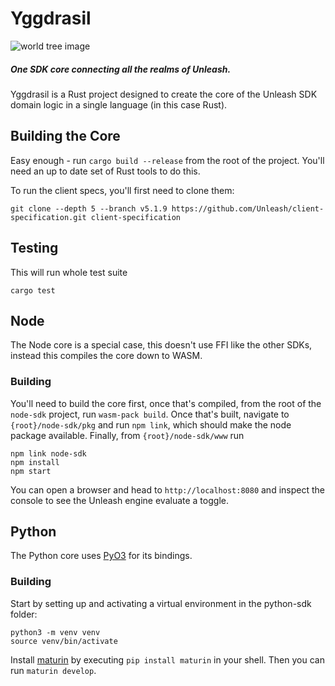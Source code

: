 # Yggdrasil

![world tree image](worldtree.webp 'Title')

##### One SDK core connecting all the realms of Unleash.

Yggdrasil is a Rust project designed to create the core of the Unleash SDK domain logic in a single language (in this case Rust).

## Building the Core

Easy enough - run `cargo build --release` from the root of the project. You'll need an up to date set of Rust tools to do this.

To run the client specs, you'll first need to clone them:

`git clone --depth 5 --branch v5.1.9 https://github.com/Unleash/client-specification.git client-specification`

## Testing

This will run whole test suite

```
cargo test
```

## Node

The Node core is a special case, this doesn't use FFI like the other SDKs, instead this compiles the core down to WASM.

### Building

You'll need to build the core first, once that's compiled, from the root of the `node-sdk` project, run `wasm-pack build`. Once that's built, navigate to `{root}/node-sdk/pkg` and run `npm link`, which should make the node package available. Finally, from `{root}/node-sdk/www` run

```
npm link node-sdk
npm install
npm start
```

You can open a browser and head to `http://localhost:8080` and inspect the console to see the Unleash engine evaluate a toggle.

## Python

The Python core uses [PyO3](https://pyo3.rs/v0.17.2/index.html) for its bindings.

### Building

Start by setting up and activating a virtual environment in the python-sdk folder:

```
python3 -m venv venv
source venv/bin/activate
```

Install [maturin](https://github.com/PyO3/maturin) by executing `pip install maturin` in your shell. Then you can run `maturin develop`.

